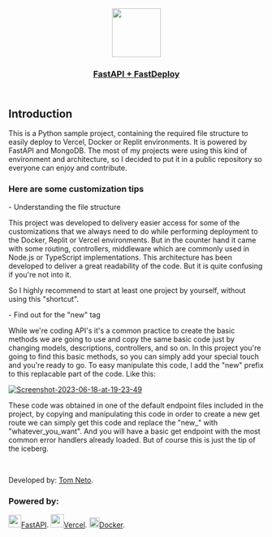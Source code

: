 <header class="header">

<a align="center" class="fastApiLogo" href="https://fast-api-fast-deploy.vercel.app/">
    <img align="center" src="https://cdn.worldvectorlogo.com/logos/fastapi-1.svg" height="96">
    <div> 
        <h3 align="center" class="title">FastAPI + FastDeploy</h3>
    </div>
  </a>

</header>
<div>
<h2>Introduction</h2>

<p class="intro">This is a Python sample project, containing the required file structure to easily deploy to Vercel, Docker or Replit environments. It is powered by FastAPI and MongoDB. The most of my projects were using this kind of environment and architecture, so I decided to put it in a public repository so everyone can enjoy and contribute.
</p>

<div class="adviceEnclosure"> 
<h3 class="advice">Here are some customization tips</h3>
</div>
<div class="tipNameEnclosure"> 
<p>   - Understanding the file structure </p>
</div>

<p>
    This project was developed to delivery easier access for some of the customizations that we always need to do while performing deployment to the Docker, Replit or Vercel environments. But in the counter hand it came with some routing, controllers, middleware which are commonly used in Node.js or TypeScript implementations. This architecture has been developed to deliver a great readability of the code. But it is quite confusing if you're not into it.
</p>
<div class="alertEnclosure">
<p class="alert">So I highly recommend to start at least one project by yourself, without using this "shortcut". </p>
</div>


<div class="tipNameEnclosure"> 
<p>    - Find out for the "new" tag </p>
</div>

While we're coding API's it's a common practice to create the basic methods we are going to use and copy the same basic code just by changing models, descriptions, controllers, and so on. In this project you're going to find this basic methods, so you can simply add your special touch and you're ready to go. To easy manipulate this code, I add the "new" prefix to this replacable part of the code. Like this:

<a href="https://ibb.co/jH8vKdx"><img src="https://i.ibb.co/t3HMfSN/Screenshot-2023-06-18-at-19-23-49.png" alt="Screenshot-2023-06-18-at-19-23-49" border="0"></a>

These code was obtained in one of the default endpoint files included in the project, by copying and manipulating this code in order to create a new get route we can simply get this code and replace the "new_" with "whatever_you_want". And you will have a basic get endpoint with the most common error handlers already loaded. But of course this is just the tip of the iceberg.

</div>
<br>

<p>Developed by: <a href="https://tomneto.com">Tom Neto</a>.</p>

<div>
<h3>Powered by:</h3>
<lu>
    <img class="fastapiMini" src="https://cdn.worldvectorlogo.com/logos/fastapi-1.svg" height="25"><a href="https://fastapi.tiangolo.com/">FastAPI</a>.
</lu>
<lu>
    <img class="vercelMini" src="https://assets.vercel.com/image/upload/v1588805858/repositories/vercel/logo.png" height="26"><a href="http://vercel.com/">Vercel</a>.
</lu>

<lu>
    <img class="dockerMini" src="https://i.ibb.co/zrxvKM6/docker.png" height="20"><a href="https://www.docker.com/">Docker</a>.
</lu>

</div>
